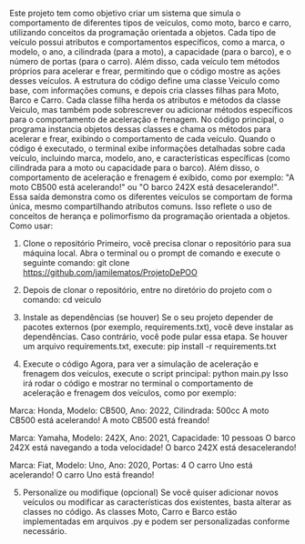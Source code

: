 Este projeto tem como objetivo criar um sistema que simula o comportamento de diferentes tipos de veículos, como moto, barco e carro, utilizando conceitos da programação orientada a objetos. Cada tipo de veículo possui atributos e comportamentos específicos, como a marca, o modelo, o ano, a cilindrada (para a moto), a capacidade (para o barco), e o número de portas (para o carro). Além disso, cada veículo tem métodos próprios para acelerar e frear, permitindo que o código mostre as ações desses veículos.
A estrutura do código define uma classe Veiculo como base, com informações comuns, e depois cria classes filhas para Moto, Barco e Carro. Cada classe filha herda os atributos e métodos da classe Veiculo, mas também pode sobrescrever ou adicionar métodos específicos para o comportamento de aceleração e frenagem. No código principal, o programa instancia objetos dessas classes e chama os métodos para acelerar e frear, exibindo o comportamento de cada veículo.
Quando o código é executado, o terminal exibe informações detalhadas sobre cada veículo, incluindo marca, modelo, ano, e características específicas (como cilindrada para a moto ou capacidade para o barco). Além disso, o comportamento de aceleração e frenagem é exibido, como por exemplo: "A moto CB500 está acelerando!" ou "O barco 242X está desacelerando!". Essa saída demonstra como os diferentes veículos se comportam de forma única, mesmo compartilhando atributos comuns. Isso reflete o uso de conceitos de herança e polimorfismo da programação orientada a objetos.
Como usar:
1. Clone o repositório
Primeiro, você precisa clonar o repositório para sua máquina local. Abra o terminal ou o prompt de comando e execute o seguinte comando:
git clone https://github.com/jamilematos/ProjetoDePOO

2. Depois de clonar o repositório, entre no diretório do projeto com o comando:
cd veiculo

3. Instale as dependências (se houver)
Se o seu projeto depender de pacotes externos (por exemplo, requirements.txt), você deve instalar as dependências. Caso contrário, você pode pular essa etapa.
Se houver um arquivo requirements.txt, execute:
pip install -r requirements.txt

4. Execute o código
Agora, para ver a simulação de aceleração e frenagem dos veículos, execute o script principal:
python main.py
Isso irá rodar o código e mostrar no terminal o comportamento de aceleração e frenagem dos veículos, como por exemplo:

Marca: Honda, Modelo: CB500, Ano: 2022, Cilindrada: 500cc
A moto CB500 está acelerando!
A moto CB500 está freando!

Marca: Yamaha, Modelo: 242X, Ano: 2021, Capacidade: 10 pessoas
O barco 242X está navegando a toda velocidade!
O barco 242X está desacelerando!

Marca: Fiat, Modelo: Uno, Ano: 2020, Portas: 4
O carro Uno está acelerando!
O carro Uno está freando!


5. Personalize ou modifique (opcional)
Se você quiser adicionar novos veículos ou modificar as características dos existentes, basta alterar as classes no código. As classes Moto, Carro e Barco estão implementadas em arquivos .py e podem ser personalizadas conforme necessário.
